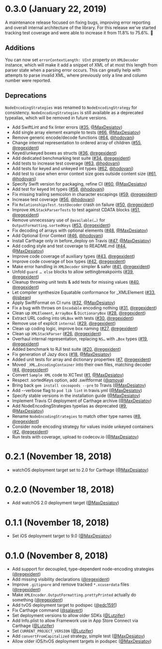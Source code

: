 #  0.3.0 (January 22, 2019)

A maintenance release focused on fixing bugs, improving error reporting
and overall internal architecture of the library. For this release we've started
tracking test coverage and were able to increase it from 11.8% to 75.6%. 🎉

## Additions

You can now set `errorContextLength: UInt` property on `XMLDecoder` instance,
which will make it add a snippet of XML of at most this length from parser state
when a parsing error occurs. This can greatly help with attempts to parse
invalid XML, where previously only a line and column number were reported.

## Deprecations

`NodeEncodingStrategies` was renamed to `NodeEncodingStrategy` for consistency.
`NodeEncodingStrategies` is still available as a deprecated typealias, which
will be removed in future versions.

* Add SwiftLint and fix linter errors ([#35](https://github.com/MaxDesiatov/XMLCoder/pull/35), [@MaxDesiatov](https://github.com/MaxDesiatov))
* Add single array element example to tests ([#66](https://github.com/MaxDesiatov/XMLCoder/pull/66), [@MaxDesiatov](https://github.com/MaxDesiatov))
* Remove generic encode/decode functions ([#64](https://github.com/MaxDesiatov/XMLCoder/pull/64), [@hodovani](https://github.com/hodovani))
* Change internal representation to ordered array of children ([#55](https://github.com/MaxDesiatov/XMLCoder/pull/55), [@regexident](https://github.com/regexident))
* Keyed/unkeyed boxes as structs ([#36](https://github.com/MaxDesiatov/XMLCoder/pull/36), [@regexident](https://github.com/regexident))
* Add dedicated benchmarking test suite ([#34](https://github.com/MaxDesiatov/XMLCoder/pull/34), [@regexident](https://github.com/regexident))
* Add tests to increase test coverage ([#63](https://github.com/MaxDesiatov/XMLCoder/pull/63), [@hodovani](https://github.com/hodovani))
* Add tests for keyed and unkeyed int types ([#62](https://github.com/MaxDesiatov/XMLCoder/pull/62), [@hodovani](https://github.com/hodovani))
* Add test to case when error context size goes outside content size ([#61](https://github.com/MaxDesiatov/XMLCoder/pull/61), [@hodovani](https://github.com/hodovani))
* Specify Swift version for packaging, refine CI ([#60](https://github.com/MaxDesiatov/XMLCoder/pull/60), [@MaxDesiatov](https://github.com/MaxDesiatov))
* Add test for keyed Int types ([#58](https://github.com/MaxDesiatov/XMLCoder/pull/58), [@hodovani](https://github.com/hodovani))
* Fix missing trailing semicolon in character escapings ([#59](https://github.com/MaxDesiatov/XMLCoder/pull/59), [@regexident](https://github.com/regexident))
* Increase test coverage ([#56](https://github.com/MaxDesiatov/XMLCoder/pull/56), [@hodovani](https://github.com/hodovani))
* Fix `RelationshipsTest.testDecoder` crash on failure ([#50](https://github.com/MaxDesiatov/XMLCoder/pull/50), [@regexident](https://github.com/regexident))
* Improve `XMLStackParserTests` to test against CDATA blocks ([#51](https://github.com/MaxDesiatov/XMLCoder/pull/51), [@regexident](https://github.com/regexident))
* Remove unnecessary use of `@available(…)` for `OutputFormatting.sortedKeys` ([#53](https://github.com/MaxDesiatov/XMLCoder/pull/53), [@regexident](https://github.com/regexident))
* Fix decoding of arrays with optional elements ([#48](https://github.com/MaxDesiatov/XMLCoder/pull/48), [@MaxDesiatov](https://github.com/MaxDesiatov))
* Add Optional Error Context ([#46](https://github.com/MaxDesiatov/XMLCoder/pull/46), [@hodovani](https://github.com/hodovani))
* Install Carthage only in before_deploy on Travis ([#47](https://github.com/MaxDesiatov/XMLCoder/pull/47), [@MaxDesiatov](https://github.com/MaxDesiatov))
* Add coding style and test coverage to README.md ([#44](https://github.com/MaxDesiatov/XMLCoder/pull/44), [@MaxDesiatov](https://github.com/MaxDesiatov))
* Improve code coverage of auxiliary types ([#43](https://github.com/MaxDesiatov/XMLCoder/pull/43), [@regexident](https://github.com/regexident))
* Improve code coverage of box types ([#42](https://github.com/MaxDesiatov/XMLCoder/pull/42), [@regexident](https://github.com/regexident))
* Make error handling in `XMLDecoder` simpler & safer ([#41](https://github.com/MaxDesiatov/XMLCoder/pull/41), [@regexident](https://github.com/regexident))
* Unfold `guard … else` blocks to allow settingbreakpoints ([#39](https://github.com/MaxDesiatov/XMLCoder/pull/39), [@regexident](https://github.com/regexident))
* Cleanup throwing unit tests & add tests for missing values ([#40](https://github.com/MaxDesiatov/XMLCoder/pull/40), [@regexident](https://github.com/regexident))
* Let compiler synthesize Equatable conformance for _XMLElement ([#33](https://github.com/MaxDesiatov/XMLCoder/pull/33), [@jsbean](https://github.com/jsbean))
* Apply SwiftFormat on CI runs ([#32](https://github.com/MaxDesiatov/XMLCoder/pull/32), [@MaxDesiatov](https://github.com/MaxDesiatov))
* Fix a bug with throws on `Encodable` encoding nothing ([#31](https://github.com/MaxDesiatov/XMLCoder/pull/31), [@regexident](https://github.com/regexident))
* Clean up `XMLElement`, `ArrayBox` & `DictionaryBox` ([#28](https://github.com/MaxDesiatov/XMLCoder/pull/28), [@regexident](https://github.com/regexident))
* Extract URL coding into `URLBox` with tests ([#30](https://github.com/MaxDesiatov/XMLCoder/pull/30), [@regexident](https://github.com/regexident))
* Remove use of explicit `internal` ([#29](https://github.com/MaxDesiatov/XMLCoder/pull/29), [@regexident](https://github.com/regexident))
* Clean up coding logic, improve box naming ([#27](https://github.com/MaxDesiatov/XMLCoder/pull/27), [@regexident](https://github.com/regexident))
* Clean up `XMLStackParser` ([#26](https://github.com/MaxDesiatov/XMLCoder/pull/26), [@regexident](https://github.com/regexident))
* Overhaul internal representation, replacing `NS…` with `…Box` types ([#19](https://github.com/MaxDesiatov/XMLCoder/pull/19), [@regexident](https://github.com/regexident))
* Added benchmark to RJI test suite ([#20](https://github.com/MaxDesiatov/XMLCoder/pull/20), [@regexident](https://github.com/regexident))
* Fix generation of Jazy docs ([#18](https://github.com/MaxDesiatov/XMLCoder/pull/18), [@MaxDesiatov](https://github.com/MaxDesiatov))
* Added unit tests for array and dictionary properties ([#7](https://github.com/MaxDesiatov/XMLCoder/pull/7), [@regexident](https://github.com/regexident))
* Moved `_XML…EncodingContainer` into their own files, matching decoder ([#4](https://github.com/MaxDesiatov/XMLCoder/pull/4), [@regexident](https://github.com/regexident))
* Convert `Sample XML` code to XCTest ([#1](https://github.com/MaxDesiatov/XMLCoder/pull/1), [@MaxDesiatov](https://github.com/MaxDesiatov))
* Respect .sortedKeys option, add .swiftformat ([@qmoya](https://github.com/qmoya))
* Bring back `gem install cocoapods --pre` to Travis ([@MaxDesiatov](https://github.com/MaxDesiatov))
* Add --verbose flag to `pod lib lint` in travis.yml ([@MaxDesiatov](https://github.com/MaxDesiatov))
* Specify stable versions in the installation guide ([@MaxDesiatov](https://github.com/MaxDesiatov))
* Implement Travis CI deployment of Carthage archive ([@MaxDesiatov](https://github.com/MaxDesiatov))
* Add NodeEncodingStrategies typelias as deprecated ([#9](https://github.com/MaxDesiatov/XMLCoder/pull/9), [@MaxDesiatov](https://github.com/MaxDesiatov))
* Rename `NodeEncodingStrategies` to match other type names ([#8](https://github.com/MaxDesiatov/XMLCoder/pull/8), [@regexident](https://github.com/regexident))
* Consider node encoding strategy for values inside unkeyed containers ([#2](https://github.com/MaxDesiatov/XMLCoder/pull/2), [@regexident](https://github.com/regexident))
* Run tests with coverage, upload to codecov.io ([@MaxDesiatov](https://github.com/MaxDesiatov))

#  0.2.1 (November 18, 2018)

* watchOS deployment target set to 2.0 for Carthage ([@MaxDesiatov](https://github.com/MaxDesiatov))

#  0.2.0 (November 18, 2018)

* Add watchOS 2.0 deployment target ([@MaxDesiatov](https://github.com/MaxDesiatov))

#  0.1.1 (November 18, 2018)

* Set iOS deployment target to 9.0 ([@MaxDesiatov](https://github.com/MaxDesiatov))

#  0.1.0 (November 8, 2018)

* Add support for decoupled, type-dependent node-encoding strategies ([@regexident](https://github.com/regexident))
* Add missing visibility declarations ([@regexident](https://github.com/regexident))
* Improve `.gitignore` and remove tracked `*.xcuserdata` files ([@regexident](https://github.com/regexident))
* Make `XMLEncoder.OutputFormatting.prettyPrinted` actually do something ([@regexident](https://github.com/regexident))
* Add tvOS deployment target to podspec ([@edc1591](https://github.com/edc1591))
* Fix Carthage command ([@salavert](https://github.com/salavert))
* Set deployment versions to allow older SDKs ([@Lutzifer](https://github.com/Lutzifer))
* Add Info.plist to allow Framework use in App Store Connect via Carthage ([@Lutzifer](https://github.com/Lutzifer))
* Set `CURRENT_PROJECT_VERSION`  ([@Lutzifer](https://github.com/Lutzifer))
* Add `convertFromCapitalized` strategy, simple test ([@MaxDesiatov](https://github.com/MaxDesiatov))
* Allow older iOS/tvOS deployment targets in podspec ([@MaxDesiatov](https://github.com/MaxDesiatov))
